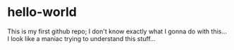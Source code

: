 # hello-world
This is my first github repo; I don't know exactly what I gonna do with this...
I look like a maniac trying to understand this stuff...
